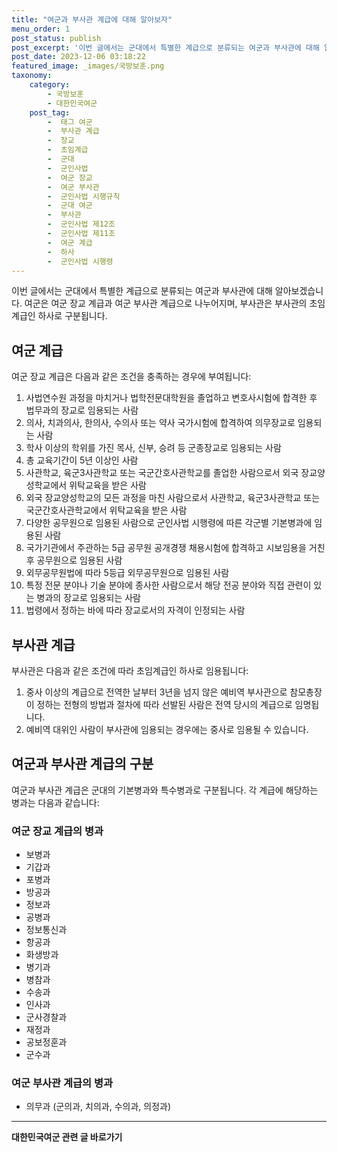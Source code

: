```yaml
---
title: "여군과 부사관 계급에 대해 알아보자"
menu_order: 1
post_status: publish
post_excerpt: '이번 글에서는 군대에서 특별한 계급으로 분류되는 여군과 부사관에 대해 알아보겠습니다. 여군은 여군 장교 계급과 여군 부사관 계급으로 나누어지며, 부사관은 부사관의 초임계급인 하사로 구분됩니다.'
post_date: 2023-12-06 03:18:22
featured_image: _images/국방보훈.png
taxonomy:
    category:
        - 국방보훈
        - 대한민국여군
    post_tag:
        -  태그 여군
        -  부사관 계급
        -  장교
        -  초임계급
        -  군대
        -  군인사법
        -  여군 장교
        -  여군 부사관
        -  군인사법 시행규칙
        -  군대 여군
        -  부사관
        -  군인사법 제12조
        -  군인사법 제11조
        -  여군 계급
        -  하사
        -  군인사법 시행령
---
```



이번 글에서는 군대에서 특별한 계급으로 분류되는 여군과 부사관에 대해 알아보겠습니다. 여군은 여군 장교 계급과 여군 부사관 계급으로 나누어지며, 부사관은 부사관의 초임계급인 하사로 구분됩니다.

## 여군 계급

여군 장교 계급은 다음과 같은 조건을 충족하는 경우에 부여됩니다:

1. 사법연수원 과정을 마치거나 법학전문대학원을 졸업하고 변호사시험에 합격한 후 법무과의 장교로 임용되는 사람
2. 의사, 치과의사, 한의사, 수의사 또는 약사 국가시험에 합격하여 의무장교로 임용되는 사람
3. 학사 이상의 학위를 가진 목사, 신부, 승려 등 군종장교로 임용되는 사람
4. 총 교육기간이 5년 이상인 사람
5. 사관학교, 육군3사관학교 또는 국군간호사관학교를 졸업한 사람으로서 외국 장교양성학교에서 위탁교육을 받은 사람
6. 외국 장교양성학교의 모든 과정을 마친 사람으로서 사관학교, 육군3사관학교 또는 국군간호사관학교에서 위탁교육을 받은 사람
7. 다양한 공무원으로 임용된 사람으로 군인사법 시행령에 따른 각군별 기본병과에 임용된 사람
8. 국가기관에서 주관하는 5급 공무원 공개경쟁 채용시험에 합격하고 시보임용을 거친 후 공무원으로 임용된 사람
9. 외무공무원법에 따라 5등급 외무공무원으로 임용된 사람
10. 특정 전문 분야나 기술 분야에 종사한 사람으로서 해당 전공 분야와 직접 관련이 있는 병과의 장교로 임용되는 사람
11. 법령에서 정하는 바에 따라 장교로서의 자격이 인정되는 사람

## 부사관 계급

부사관은 다음과 같은 조건에 따라 초임계급인 하사로 임용됩니다:

1. 중사 이상의 계급으로 전역한 날부터 3년을 넘지 않은 예비역 부사관으로 참모총장이 정하는 전형의 방법과 절차에 따라 선발된 사람은 전역 당시의 계급으로 임명됩니다.
2. 예비역 대위인 사람이 부사관에 임용되는 경우에는 중사로 임용될 수 있습니다.

## 여군과 부사관 계급의 구분

여군과 부사관 계급은 군대의 기본병과와 특수병과로 구분됩니다. 각 계급에 해당하는 병과는 다음과 같습니다:

### 여군 장교 계급의 병과

- 보병과
- 기갑과
- 포병과
- 방공과
- 정보과
- 공병과
- 정보통신과
- 항공과
- 화생방과
- 병기과
- 병참과
- 수송과
- 인사과
- 군사경찰과
- 재정과
- 공보정훈과
- 군수과

### 여군 부사관 계급의 병과

- 의무과 (군의과, 치의과, 수의과, 의정과)
<!-- wp:separator -->
<hr class="wp-block-separator has-alpha-channel-opacity"/>
<!-- /wp:separator -->

<!-- wp:group {"backgroundColor":"base","layout":{"type":"constrained"}} -->
<div class="wp-block-group has-base-background-color has-background"><!-- wp:paragraph {"align":"center","fontSize":"medium"} -->
<p class="has-text-align-center has-large-font-size"><strong>대한민국여군 관련 글 바로가기</strong></p>
<!-- /wp:paragraph -->


<!-- wp:latest-posts
{"categories":[{"id":7224,"count":19,"description":"","link":"https://uknowlaw.com/category/%eb%8c%80%ed%95%9c%eb%af%bc%ea%b5%ad%ec%97%ac%ea%b5%b0/","name":"대한민국여군","slug":"대한민국여군","taxonomy":"category","parent":0,"meta":[],"_links":{"self":[{"href":"https://uknowlaw.com/wp-json/wp/v2/categories/7224"}],"collection":[{"href":"https://uknowlaw.com/wp-json/wp/v2/categories"}],"about":[{"href":"https://uknowlaw.com/wp-json/wp/v2/taxonomies/category"}],"wp:post_type":[{"href":"https://uknowlaw.com/wp-json/wp/v2/posts?categories=7224"}],"curies":[{"name":"wp","href":"https://api.w.org/{rel}","templated":true}]}}],"postsToShow":100,"excerptLength":28,"postLayout":"grid","columns":2,"featuredImageAlign":"left","featuredImageSizeSlug":"large","fontSize":"small"} /--></div>
<!-- /wp:group -->